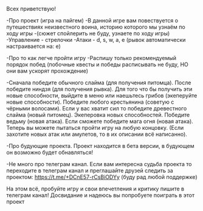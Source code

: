 Всех приветствую!

-Про проект (игра на пайгем)
-В данной игре вам повествуется о путешествиях неизвестного воина, историю которого мы узнаём по ходу игры
-(сюжет спойлерить не буду, узнаете по ходу игры)
-Управление - стрелочки
-Атаки - d, s, w, a, e (рывок автоматически настраивается на: e)

-Про то как легче пройти игру
-Распишу только рекомендуемый порядок побед (побочные квесты и победы расписывать не буду, НО они вам ускорят прохождение)

-Сначала победите обычного слайма (для получения питомца).
После победите ниндзя (для получения рывка).
Для того что бы получить эти новые способности, выйдите в меню или наешьтесь грибов (экеперуйте новые способности).
Победите любого крестьянина (советую с чёрными волосами).
Если у вас хватит сил то победите древестного слайма (новый питомец).
Экеперовка новых способностей.
Победите ведьму (новая атака).
Если сможете победите мага огня (новая атака).
Теперь вы можете пытаться пройти игру на любую концовку.
(Если захотите новых атак или амулетов, то в их описании всё написанно).

-Про будующие проекта.
Проект находится в бета версии, в будующем он возможно будет обнавляться!

-Не много про телеграм канал.
Если вам интересна судьба проекта то переходите в телеграм канал и преглашайте друзей следить за проектом:
https://t.me/+DCnE57-rCsBiODYy
(буду рад любой поддержке)

На этом всё, пробуйте игру и свои впечетления и критику пишите в телеграм канал!
Досвидание и надеюсь вы попробуете поиграть в этот проект